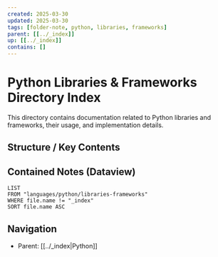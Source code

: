 ```yaml
---
created: 2025-03-30
updated: 2025-03-30
tags: [folder-note, python, libraries, frameworks]
parent: [[../_index]]
up: [[../_index]]
contains: []
---
```


# Python Libraries & Frameworks Directory Index

This directory contains documentation related to Python libraries and frameworks, their usage, and implementation details.

## Structure / Key Contents

<!-- List important files once they are created -->

## Contained Notes (Dataview)

```dataview
LIST
FROM "languages/python/libraries-frameworks"
WHERE file.name != "_index"
SORT file.name ASC
```

## Navigation

- Parent: [[../_index|Python]]
